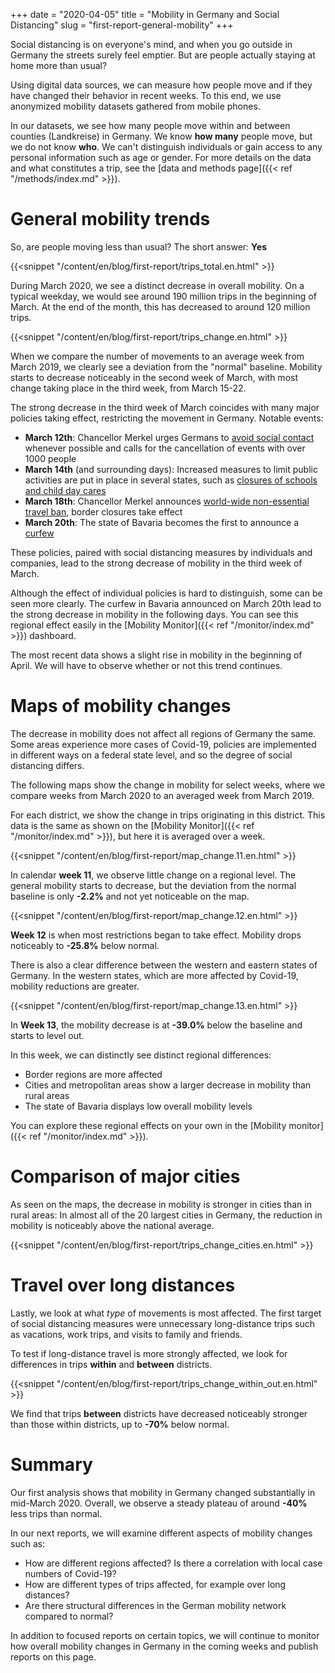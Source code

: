 +++
date = "2020-04-05"
title = "Mobility in Germany and Social Distancing"
slug = "first-report-general-mobility"
+++

Social distancing is on everyone's mind, and when you go outside in Germany the streets surely feel emptier. But are people actually staying at home more than usual?

Using digital data sources, we can measure how people move and if they have changed their behavior in recent weeks. To this end, we use anonymized mobility datasets gathered from mobile phones.

In our datasets, we see how many people move within and between counties (Landkreise) in Germany. We know **how many** people move, but we do not know **who**. We can't distinguish individuals or gain access to any personal information such as age or gender. For more details on the data and what constitutes a trip, see the [data and methods page]({{< ref "/methods/index.md" >}}).

# General mobility trends

So, are people moving less than usual? The short answer: **Yes**

{{<snippet "/content/en/blog/first-report/trips_total.en.html" >}}

During March 2020, we see a distinct decrease in overall mobility. On a typical weekday, we would see around 190 million trips in the beginning of March. At the end of the month, this has decreased to around 120 million trips.

{{<snippet "/content/en/blog/first-report/trips_change.en.html" >}}

When we compare the number of movements to an average week from March 2019, we clearly see a deviation from the "normal" baseline. Mobility starts to decrease noticeably in the second week of March, with most change taking place in the third week, from March 15-22.

The strong decrease in the third week of March coincides with many major policies taking effect, restricting the movement in Germany. Notable events:

- **March 12th**: Chancellor Merkel urges Germans to [avoid social contact](https://www.bundesregierung.de/breg-de/themen/coronavirus/mpk-1730444) whenever possible and calls for the cancellation of events with over 1000 people
- **March 14th** (and surrounding days): Increased measures to limit public activities are put in place in several states, such as [closures of schools and child day cares](https://www.tagesschau.de/inland/corona-schulschliessungen-101.html)
- **March 18th**: Chancellor Merkel announces [world-wide non-essential travel ban](https://www.bundesregierung.de/breg-de/themen/coronavirus/ansprache-der-kanzlerin-1732108), border closures take effect
- **March 20th**: The state of Bavaria becomes the first to announce a [curfew](https://www.nordkurier.de/politik-und-wirtschaft/bayern-verhaengt-ausgangssperre-2038792303.html)

These policies, paired with social distancing measures by individuals and companies, lead to the strong decrease of mobility in the third week of March.

Although the effect of individual policies is hard to distinguish, some can be seen more clearly. The curfew in Bavaria announced on March 20th lead to the strong decrease in mobility in the following days. You can see this regional effect easily in the [Mobility Monitor]({{< ref "/monitor/index.md" >}}) dashboard.

The most recent data shows a slight rise in mobility in the beginning of April. We will have to observe whether or not this trend continues.

# Maps of mobility changes

The decrease in mobility does not affect all regions of Germany the same. Some areas experience more cases of Covid-19, policies are implemented in different ways on a federal state level, and so the degree of social distancing differs.

The following maps show the change in mobility for select weeks, where we compare weeks from March 2020 to an averaged week from March 2019.

For each district, we show the change in trips originating in this district. This data is the same as shown on the [Mobility Monitor]({{< ref "/monitor/index.md" >}}), but here it is averaged over a week.

{{<snippet "/content/en/blog/first-report/map_change.11.en.html" >}}

In calendar **week 11**, we observe little change on a regional level. The general mobility starts to decrease, but the deviation from the normal baseline is only **-2.2%** and not yet noticeable on the map.

{{<snippet "/content/en/blog/first-report/map_change.12.en.html" >}}

**Week 12** is when most restrictions began to take effect. Mobility drops noticeably to **-25.8%** below normal.

There is also a clear difference between the western and eastern states of Germany. In the western states, which are more affected by Covid-19, mobility reductions are greater.

{{<snippet "/content/en/blog/first-report/map_change.13.en.html" >}}

In **Week 13**, the mobility decrease is at **-39.0%** below the baseline and starts to level out.

In this week, we can distinctly see distinct regional differences:

- Border regions are more affected
- Cities and metropolitan areas show a larger decrease in mobility than rural areas
- The state of Bavaria displays low overall mobility levels

You can explore these regional effects on your own in the [Mobility monitor]({{< ref "/monitor/index.md" >}}).

# Comparison of major cities

As seen on the maps, the decrease in mobility is stronger in cities than in rural areas: In almost all of the 20 largest cities in Germany, the reduction in mobility is noticeably above the national average.

{{<snippet "/content/en/blog/first-report/trips_change_cities.en.html" >}}

# Travel over long distances

Lastly, we look at what _type_ of movements is most affected. The first target of social distancing measures were unnecessary long-distance trips such as vacations, work trips, and visits to family and friends.

To test if long-distance travel is more strongly affected, we look for differences in trips **within** and **between** districts.

{{<snippet "/content/en/blog/first-report/trips_change_within_out.en.html" >}}

We find that trips **between** districts have decreased noticeably stronger than those within districts, up to **-70%** below normal.

# Summary

Our first analysis shows that mobility in Germany changed substantially in mid-March 2020. Overall, we observe a steady plateau of around **-40%** less trips than normal.

In our next reports, we will examine different aspects of mobility changes such as:

- How are different regions affected? Is there a correlation with local case numbers of Covid-19?
- How are different types of trips affected, for example over long distances?
- Are there structural differences in the German mobility network compared to normal?

In addition to focused reports on certain topics, we will continue to monitor how overall mobility changes in Germany in the coming weeks and publish reports on this page.
